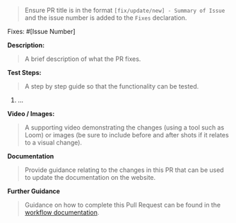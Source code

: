 > Ensure PR title is in the format `[fix/update/new] - Summary of Issue` and the issue number is added to the `Fixes` declaration.

Fixes: #[Issue Number]

**Description:**
> A brief description of what the PR fixes.

**Test Steps:**
> A step by step guide so that the functionality can be tested.

1. ...

**Video / Images:**
> A supporting video demonstrating the changes (using a tool such as Loom) or images (be sure to include before and after shots if it relates to a visual change).

**Documentation**
> Provide guidance relating to the changes in this PR that can be used to update the documentation on the website.

**Further Guidance**
> Guidance on how to complete this Pull Request can be found in the [workflow documentation](https://docs.google.com/document/d/1moNJzYNOvxSfztw1Ew6ztOCayDk67fQbQPkG-RNLhGI/edit).
